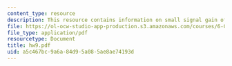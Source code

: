```yaml
---
content_type: resource
description: This resource contains information on small signal gain of circuits.
file: https://ol-ocw-studio-app-production.s3.amazonaws.com/courses/6-071j-introduction-to-electronics-signals-and-measurement-spring-2006/a5c467bc9a6a84d95a085ae8ae74193d_hw9.pdf
file_type: application/pdf
resourcetype: Document
title: hw9.pdf
uid: a5c467bc-9a6a-84d9-5a08-5ae8ae74193d
---
```

